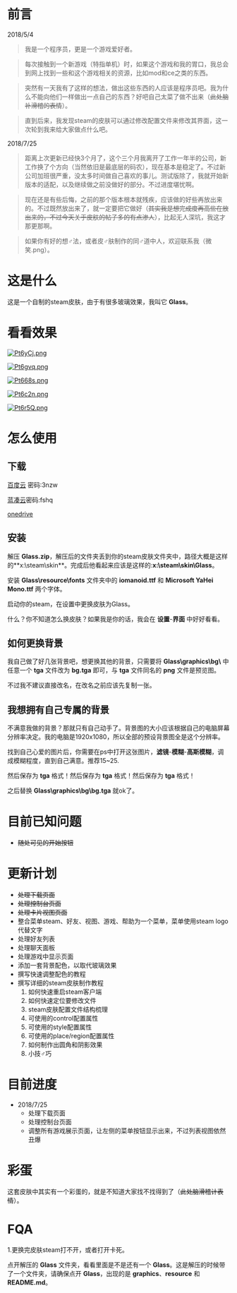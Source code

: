 # 前言

2018/5/4

>我是一个程序员，更是一个游戏爱好者。

>每次接触到一个新游戏（特指单机）时，如果这个游戏和我的胃口，我总会到网上找到一些和这个游戏相关的资源，比如mod和ce之类的东西。

>突然有一天我有了这样的想法，做出这些东西的人应该是程序员吧。我为什么不能向他们一样做出一点自己的东西？好吧自己太菜了做不出来（~~此处脑补滑稽的表情~~）。

>直到后来，我发现steam的皮肤可以通过修改配置文件来修改其界面，这一次轮到我来给大家做点什么吧。

2018/7/25

>距离上次更新已经快3个月了，这个三个月我离开了工作一年半的公司，新工作换了个方向（当然依旧是最底层的码农），现在基本是稳定了。不过新公司加班很严重，没太多时间做自己喜欢的事儿。测试版除了，我就开始新版本的适配，以及继续做之前没做好的部分。不过进度堪忧啊。

>现在还是有些后悔，之前的那个版本根本就残疾，应该做的好些再放出来的。不过既然放出来了，就一定要把它做好（~~其实我是想完成度再高些在放出来的，不过今天关于皮肤的帖子多的有点渗人~~），比起无人深坑，我这才那更那啊。

>如果你有好的想♂法，或者皮♂肤制作的同♂道中人，欢迎联系我（微笑.png）。

# 这是什么
这是一个自制的steam皮肤，由于有很多玻璃效果，我叫它 **Glass**。

# 看看效果


[![Pt6yCj.png](https://s1.ax1x.com/2018/07/25/Pt6yCj.png)](https://imgchr.com/i/Pt6yCj)

[![Pt6gvq.png](https://s1.ax1x.com/2018/07/25/Pt6gvq.png)](https://imgchr.com/i/Pt6gvq)

[![Pt668s.png](https://s1.ax1x.com/2018/07/25/Pt668s.png)](https://imgchr.com/i/Pt668s)

[![Pt6c2n.png](https://s1.ax1x.com/2018/07/25/Pt6c2n.png)](https://imgchr.com/i/Pt6c2n)

[![Pt6r5Q.png](https://s1.ax1x.com/2018/07/25/Pt6r5Q.png)](https://imgchr.com/i/Pt6r5Q)


# 怎么使用

## 下载

[百度云](https://pan.baidu.com/s/1sXhuhxFlizooPmIossN6dQ) 密码:3nzw

[蓝凑云](https://www.lanzous.com/b318218/)密码:fshq

[onedrive](https://1drv.ms/f/s!AlLFfmBi5_NSlM8ylMVrHnPO4qGcow)

## 安装

解压 **Glass.zip**，解压后的文件夹丢到你的steam皮肤文件夹中，路径大概是这样的**x:\steam\skin\**。完成后他看起来应该是这样的:**x:\steam\skin\Glass**。

安装 **Glass\resource\fonts** 文件夹中的 **iomanoid.ttf** 和 **Microsoft YaHei Mono.ttf** 两个字体。

启动你的steam，在设置中更换皮肤为Glass。

什么？你不知道怎么换皮肤？如果我是你的话，我会在 **设置**-**界面** 中好好看看。

## 如何更换背景
我自己做了好几张背景吧，想更换其他的背景，只需要将 **Glass\graphics\bg\\** 中任意一个 **tga** 文件改为 **bg.tga** 即可，与 **tga** 文件同名的 **png** 文件是预览图。

不过我不建议直接改名，在改名之前应该先复制一张。

## 我想拥有自己专属的背景
不满意我做的背景？那就只有自己动手了。背景图的大小应该根据自己的电脑屏幕分辨率决定。我的电脑是1920x1080，所以全部的预设背景图全是这个分辨率。

找到自己心爱的图片后，你需要在ps中打开这张图片，**滤镜**-**模糊**-**高斯模糊**，调成模糊程度，直到自己满意。推荐15~25.

然后保存为 **tga** 格式！然后保存为 **tga** 格式！然后保存为 **tga** 格式！

之后替换 **Glass\graphics\bg\bg.tga** 就ok了。

# 目前已知问题
+ ~~随处可见的开始按钮~~

# 更新计划
+ ~~处理下载页面~~
+ ~~处理控制台页面~~
+ ~~处理卡片视图页面~~
+ 整合菜单steam、好友、视图、游戏、帮助为一个菜单，菜单使用steam logo代替文字
+ 处理好友列表
+ 处理聊天面板
+ 处理游戏中显示页面
+ 添加一套背景配色，以取代玻璃效果
+ 撰写快速调整配色的教程
+ 撰写详细的steam皮肤制作教程
    1. 如何快速重启steam客户端
    2. 如何快速定位要修改文件
    3. steam皮肤配置文件结构梳理
    4. 可使用的control配置属性
    5. 可使用的style配置属性
    6. 可使用的place/region配置属性
    7. 如何制作出圆角和阴影效果
    8. 小技♂巧

# 目前进度
+ 2018/7/25
    + 处理下载页面
    + 处理控制台页面
    + 调整所有游戏展示页面，让左侧的菜单按钮显示出来，不过列表视图依然丑爆

# 彩蛋
这套皮肤中其实有一个彩蛋的，就是不知道大家找不找得到了（~~此处脑滑稽计表情~~）。

# FQA
1.更换完皮肤steam打不开，或者打开卡死。

点开解压的 **Glass** 文件夹，看看里面是不是还有一个 **Glass**。这是解压的时候带了一个文件夹，请确保点开 **Glass**，出现的是 **graphics**、**resource** 和 **README.md**。
